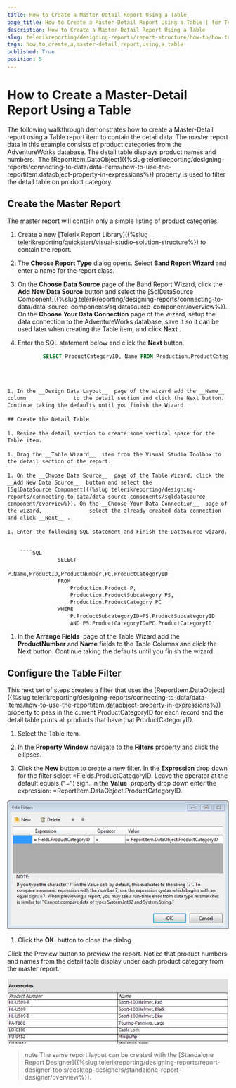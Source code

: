 ```yaml
---
title: How to Create a Master-Detail Report Using a Table
page_title: How to Create a Master-Detail Report Using a Table | for Telerik Reporting Documentation
description: How to Create a Master-Detail Report Using a Table
slug: telerikreporting/designing-reports/report-structure/how-to/how-to-create-a-master-detail-report-using-a-table
tags: how,to,create,a,master-detail,report,using,a,table
published: True
position: 5
---
```


# How to Create a Master-Detail Report Using a Table



The following walkthrough demonstrates how to create a Master-Detail report using a Table report item         to contain the detail data. The master report data in this example consists of product categories from the         AdventureWorks database. The detail table displays product names and numbers.          The [ReportItem.DataObject]({%slug telerikreporting/designing-reports/connecting-to-data/data-items/how-to-use-the-reportitem.dataobject-property-in-expressions%}) property is used to filter the detail         table on product category.       

## Create the Master Report

The master report will contain only a simple listing of product categories.

1. Create a new [Telerik Report Library]({%slug telerikreporting/quickstart/visual-studio-solution-structure%}) to contain the report.             

1. The __Choose Report Type__  dialog opens. Select __Band Report Wizard__  and enter a name for the report class.             

1. On the __Choose Data Source__  page of the Band Report Wizard, click the __Add New Data Source__  button and select the               [SqlDataSource Component]({%slug telerikreporting/designing-reports/connecting-to-data/data-source-components/sqldatasource-component/overview%}). On the __Choose Your Data Connection__  page of the wizard,               setup the data connection to the AdventureWorks database, save it so it can be used later when creating               the Table item, and click __Next__ .             

1. Enter the SQL statement below and click the __Next__  button.             

	
    ````SQL
			SELECT ProductCategoryID, Name FROM Production.ProductCategory
````



1. In the __Design Data Layout__  page of the wizard add the __Name__  column               to the detail section and click the Next button. Continue taking the defaults until you finish the Wizard.             

## Create the Detail Table

1. Resize the detail section to create some vertical space for the Table item.

1. Drag the __Table Wizard__  item from the Visual Studio Toolbox to the detail section of the report.             

1. On the __Choose Data Source__  page of the Table Wizard, click the __Add New Data Source__  button and select the               [SqlDataSource Component]({%slug telerikreporting/designing-reports/connecting-to-data/data-source-components/sqldatasource-component/overview%}). On the __Choose Your Data Connection__  page of the wizard,               select the already created data connection and click __Next__ .             

1. Enter the following SQL statement and Finish the DataSource wizard.

	
    ````SQL
				SELECT 
					P.Name,ProductID,ProductNumber,PC.ProductCategoryID
				FROM 
					Production.Product P,
					Production.ProductSubcategory PS,
					Production.ProductCategory PC
				WHERE 
					P.ProductSubcategoryID=PS.ProductSubcategoryID
					AND PS.ProductCategoryID=PC.ProductCategoryID
````



1. In the __Arrange Fields__  page of the Table Wizard add the __ProductNumber__  and __Name__  fields               to the Table Columns and click the Next button. Continue taking the defaults until you finish the wizard.             

## Configure the Table Filter

This next set of steps creates a filter that uses the [ReportItem.DataObject]({%slug telerikreporting/designing-reports/connecting-to-data/data-items/how-to-use-the-reportitem.dataobject-property-in-expressions%}) property to           pass in the current ProductCategoryID for each record and the detail table prints all products that have that ProductCategoryID.         

1. Select the Table item.             

1. In the __Property Window__  navigate to the __Filters__  property and click the ellipses.             

1. Click the __New__  button to create a new filter. In the __Expression__  drop down               for the filter select =Fields.ProductCategoryID. Leave the operator at the default equals ("=") sign. In the               __Value__  property drop down enter the expression: =ReportItem.DataObject.ProductCategoryID.               

  ![Master Detail Table 0001](images/MasterDetailTable0001.png)

1. Click the __OK__  button to close the dialog.             

Click the Preview button to preview the report.           Notice that product numbers and names from the detail table display under each product category from the master report.           

  ![Master Detail Table 0002](images/MasterDetailTable0002.png)

>note The same report layout can be created with the [Standalone Report Designer]({%slug telerikreporting/designing-reports/report-designer-tools/desktop-designers/standalone-report-designer/overview%}).           

